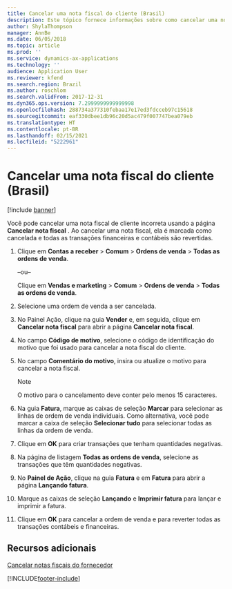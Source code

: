 ```yaml
---
title: Cancelar uma nota fiscal do cliente (Brasil)
description: Este tópico fornece informações sobre como cancelar uma nota fiscal do cliente para o Brasil.
author: ShylaThompson
manager: AnnBe
ms.date: 06/05/2018
ms.topic: article
ms.prod: ''
ms.service: dynamics-ax-applications
ms.technology: ''
audience: Application User
ms.reviewer: kfend
ms.search.region: Brazil
ms.author: roschlom
ms.search.validFrom: 2017-12-31
ms.dyn365.ops.version: 7.2999999999999998
ms.openlocfilehash: 288734a377310febaa17e17ed3fdcceb97c15618
ms.sourcegitcommit: eaf330dbee1db96c20d5ac479f007747bea079eb
ms.translationtype: HT
ms.contentlocale: pt-BR
ms.lasthandoff: 02/15/2021
ms.locfileid: "5222961"
---
```

# <a name="cancel-a-customer-fiscal-document-brazil"></a>Cancelar uma nota fiscal do cliente (Brasil)

[!include [banner](../includes/banner.md)]

Você pode cancelar uma nota fiscal de cliente incorreta usando a página **Cancelar nota fiscal** . Ao cancelar uma nota fiscal, ela é marcada como cancelada e todas as transações financeiras e contábeis são revertidas.

1.  Clique em **Contas a receber** \> **Comum** \> **Ordens de venda** \> **Todas as ordens de venda**.
    
    –ou–
    
    Clique em **Vendas e marketing** \> **Comum** \> **Ordens de venda** \> **Todas as ordens de venda**.

2.  Selecione uma ordem de venda a ser cancelada.

3.  No Painel Ação, clique na guia **Vender** e, em seguida, clique em **Cancelar nota fiscal** para abrir a página **Cancelar nota fiscal**. 

4.  No campo **Código de motivo**, selecione o código de identificação do motivo que foi usado para cancelar a nota fiscal do cliente.

5.  No campo **Comentário do motivo**, insira ou atualize o motivo para cancelar a nota fiscal.

    > [!NOTE]
    > O motivo para o cancelamento deve conter pelo menos 15 caracteres.

6.  Na guia **Fatura**, marque as caixas de seleção **Marcar** para selecionar as linhas de ordem de venda individuais. Como alternativa, você pode marcar a caixa de seleção **Selecionar tudo** para selecionar todas as linhas da ordem de venda.

7.  Clique em **OK** para criar transações que tenham quantidades negativas.

8.  Na página de listagem **Todas as ordens de venda**, selecione as transações que têm quantidades negativas.

9.  No **Painel de Ação**, clique na guia **Fatura** e em **Fatura** para abrir a página **Lançando fatura**.

10. Marque as caixas de seleção **Lançando** e **Imprimir fatura** para lançar e imprimir a fatura.

11. Clique em **OK** para cancelar a ordem de venda e para reverter todas as transações contábeis e financeiras.

## <a name="additional-resources"></a>Recursos adicionais

[ Cancelar notas fiscais do fornecedor](latam-bra-cancel-vendor-fiscal-documents.md)


[!INCLUDE[footer-include](../../includes/footer-banner.md)]